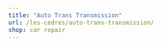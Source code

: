 ```yaml
---
title: "Auto Trans Transmission"
url: /les-cedres/auto-trans-transmission/
shop: car repair
---
```

